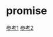 # promise

[参考1](https://www.digitalocean.com/community/tutorials/understanding-the-event-loop-callbacks-promises-and-async-await-in-javascript)
[参考2](https://blog.csdn.net/qq_43660897/article/details/102655873)